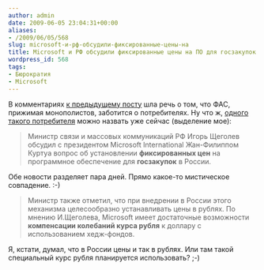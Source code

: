 ```yaml
---
author: admin
date: 2009-06-05 23:04:31+00:00
aliases:
- /2009/06/05/568
slug: microsoft-и-рф-обсудили-фиксированные-цены-на
title: Microsoft и РФ обсудили фиксированные цены на ПО для госзакупок
wordpress_id: 568
tags:
- Бюрократия
- Microsoft
---
```


В комментариях [к предыдущему посту](http://blog.not-a-kernel-guy.com/2009/06/04/565#comments) шла речь о том, что ФАС, прижимая монополистов, заботится о потребителях. Ну что ж, [одного такого потребителя](http://top.rbc.ru/economics/05/06/2009/308275.shtml) можно назвать уже сейчас (выделение мое):

> Министр связи и массовых коммуникаций РФ Игорь Щеголев обсудил с президентом Microsoft International Жан-Филиппом Куртуа вопрос об установлении **фиксированных цен** на программное обеспечение для **госзакупок** в России.

Обе новости разделяет пара дней. Прямо какое-то мистическое совпадение. :-)

> Министр также отметил, что при внедрении в России этого механизма целесообразно устанавливать цены в рублях. По мнению И.Щеголева, Microsoft имеет достаточные возможности **компенсации колебаний курса рубля** к доллару с использованием хедж-фондов.

Я, кстати, думал, что в России цены и так в рублях. Или там такой специальный курс рубля планируется использовать? ;-)
